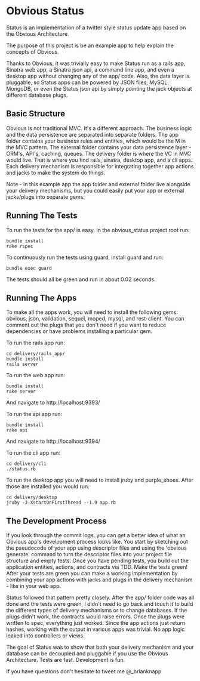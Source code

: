 Obvious Status
==============

Status is an implementation of a twitter style status update app based on the Obvious Architecture.

The purpose of this project is be an example app to help explain the concepts of Obvious. 

Thanks to Obvious, it was trivially easy to make Status run as a rails app, Sinatra web app, a Sinatra json api, a command line app, 
and even a desktop app without changing any of the app/ code. Also, the data layer is pluggable, so Status apps can 
be powered by JSON files, MySQL, MongoDB, or even the Status json api by simply pointing the jack objects at different 
database plugs. 



Basic Structure
---------------

Obvious is not traditional MVC. It's a different approach. The business logic and the data persistence are separated into
separate folders. The app folder contains your business rules and entities, which would be the M in the MVC pattern. The 
external folder contains your data persistence layer - ORM's, API's, caching, queues. The delivery folder is where the VC
in MVC would live. That is where you find rails, sinatra, desktop app, and a cli apps. Each delivery mechanism is responsible
for integrating together app actions and jacks to make the system do things.

Note - in this example app the app folder and external folder live alongside your delivery mechanisms, but you could 
easily put your app or external jacks/plugs into separate gems. 

Running The Tests
-----------------

To run the tests for the app/ is easy. In the obvious_status project root run:

    bundle install
    rake rspec

To continuously run the tests using guard, install guard and run:

    bundle exec guard

The tests should all be green and run in about 0.02 seconds. 

Running The Apps
----------------

To make all the apps work, you will need to install the following gems: obvious, json, validation, sequel, moped, mysql, and 
rest-client. You can comment out the plugs that you don't need if you want to reduce dependencies or have problems installing
a particular gem.

To run the rails app run:

    cd delivery/rails_app/
    bundle install
    rails server

To run the web app run:

    bundle install
    rake server

And navigate to http://localhost:9393/

To run the api app run:

    bundle install
    rake api

And navigate to http://localhost:9394/

To run the cli app run:

    cd delivery/cli
    ./status.rb

To run the desktop app you will need to install jruby and purple_shoes. After those are installed you would run:

    cd delivery/desktop
    jruby -J-XstartOnFirstThread --1.9 app.rb


The Development Process
-----------------------

If you look through the commit logs, you can get a better idea of what an Obvious app's development process looks like.
You start by sketching out the pseudocode of your app using descriptor files and using the 'obvious generate' command to 
turn the descriptor files into your project file structure and empty tests. Once you have pending tests, you build out
the application entities, actions, and contracts via TDD. Make the tests green! After your tests are green you can make 
a working implementation by combining your app actions with jacks and plugs in the delivery mechanism - like in your web 
app.

Status followed that pattern pretty closely. After the app/ folder code was all done and the tests were green, I didn't 
need to go back and touch it to build the different types of delivery mechanisms or to change databases. If the plugs didn't
work, the contracts would raise errors. Once the plugs were written to spec, everything just worked. Since the app actions
just return hashes, working with the output in various apps was trivial. No app logic leaked into controllers or views. 

The goal of Status was to show that both your delivery mechanism and your database can be decoupled and pluggable if you
use the Obvious Architecture. Tests are fast. Development is fun. 

If you have questions don't hesitate to tweet me @_brianknapp 
